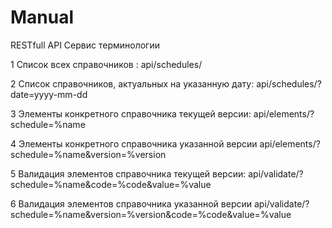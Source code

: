 # Manual
RESTfull API  Сервис терминологии 

1 Список всех справочников : api/schedules/

2 Спиcок справочников, актуальных на указанную дату: api/schedules/?date=yyyy-mm-dd

3 Элементы конкретного справочника текущей версии: api/elements/?schedule=%name

4 Элементы конкретного справочника указанной версии api/elements/?schedule=%name&version=%version

5 Валидация элементов справочника текущей версии: api/validate/?schedule=%name&code=%code&value=%value

6 Валидация элементов справочника указанной версии api/validate/?schedule=%name&version=%version&code=%code&value=%value
